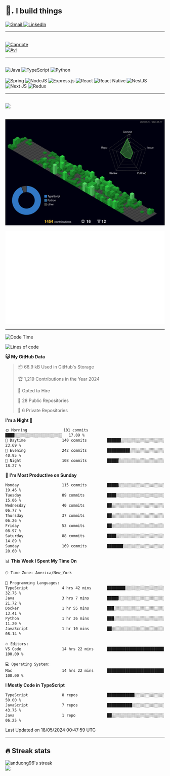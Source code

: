 <div align="left">
  <h1>👋. <small>I build things</small></h1>

  <a href="mailto:an@capriote.com">
    <img alt="Gmail" src="https://img.shields.io/badge/Gmail-D14836?style=for-the-badge&logo=gmail&logoColor=white" />
  </a>
  <a href="https://www.linkedin.com/in/ahdng">
    <img alt="LinkedIn" src="https://img.shields.io/badge/linkedin-%230077B5.svg?style=for-the-badge&logo=linkedin&logoColor=white"/>
  </a>


  <br/>
  <hr />
  <br/>
  <a href="https://www.capriote.com">
      <img alt="Capriote" src="https://avatars.githubusercontent.com/u/153028651?s=200&v=4"/>
  </a>
  <br />
  <a href="https://www.flywithavi.com">
      <img alt="Avi" src="https://avatars.githubusercontent.com/u/121987349?s=200&v=4"/>
  </a>

  <br/>
  <hr />
  <br/>

  <img alt="Java" src="https://img.shields.io/badge/java-%23ED8B00.svg?style=for-the-badge&logo=java&logoColor=white"/>
  <img alt="TypeScript" src="https://img.shields.io/badge/typescript-%23007ACC.svg?style=for-the-badge&logo=typescript&logoColor=white"/>
  <img alt="Python" src="https://img.shields.io/badge/python-%2314354C.svg?style=for-the-badge&logo=python&logoColor=white"/>

  <br />
  <br />
  <img alt="Spring" src="https://img.shields.io/badge/spring-%236DB33F.svg?style=for-the-badge&logo=spring&logoColor=white"/>
  <img alt="NodeJS" src="https://img.shields.io/badge/node.js-%2343853D.svg?style=for-the-badge&logo=node-dot-js&logoColor=white"/>
  <img alt="Express.js" src="https://img.shields.io/badge/express.js-%23404d59.svg?style=for-the-badge&logo=express&logoColor=%2361DAFB"/>
  <img alt="React" src="https://img.shields.io/badge/react-%2320232a.svg?style=for-the-badge&logo=react&logoColor=%2361DAFB"/>
  <img alt="React Native" src="https://img.shields.io/badge/react_native-%2320232a.svg?style=for-the-badge&logo=react&logoColor=%2361DAFB"/>
  <img alt="NestJS" src="https://img.shields.io/badge/nestjs-%23E0234E.svg?style=for-the-badge&logo=nestjs&logoColor=white" />
  <img alt="Next JS" src="https://img.shields.io/badge/nextjs-%23000000.svg?style=for-the-badge&logo=next.js&logoColor=white"/>
  <img alt="Redux" src="https://img.shields.io/badge/redux-%23593d88.svg?style=for-the-badge&logo=redux&logoColor=white"/>

  <br/>
  <hr />
  <br/>
  <img src="https://github-profile-trophy.vercel.app/?username=anduong96&theme=onedark" />
  <br/>
  <br/>

  ![Stats 3D](https://github.com/anduong96/anduong96/blob/main/profile-3d-contrib/profile-night-green.svg)

  ![Stats Overview](https://raw.githubusercontent.com/anduong96/github-stats-transparent/output/generated/overview.svg)

  <hr />
  
  <!--START_SECTION:waka-->
![Code Time](http://img.shields.io/badge/Code%20Time-5%2C451%20hrs%2059%20mins-blue)

![Lines of code](https://img.shields.io/badge/From%20Hello%20World%20I%27ve%20Written-424.6%20thousand%20lines%20of%20code-blue)

**🐱 My GitHub Data** 

> 📦 66.9 kB Used in GitHub's Storage 
 > 
> 🏆 1,219 Contributions in the Year 2024
 > 
> 💼 Opted to Hire
 > 
> 📜 28 Public Repositories 
 > 
> 🔑 6 Private Repositories 
 > 
**I'm a Night 🦉** 

```text
🌞 Morning                101 commits         ████░░░░░░░░░░░░░░░░░░░░░   17.09 % 
🌆 Daytime                140 commits         ██████░░░░░░░░░░░░░░░░░░░   23.69 % 
🌃 Evening                242 commits         ██████████░░░░░░░░░░░░░░░   40.95 % 
🌙 Night                  108 commits         █████░░░░░░░░░░░░░░░░░░░░   18.27 % 
```
📅 **I'm Most Productive on Sunday** 

```text
Monday                   115 commits         █████░░░░░░░░░░░░░░░░░░░░   19.46 % 
Tuesday                  89 commits          ████░░░░░░░░░░░░░░░░░░░░░   15.06 % 
Wednesday                40 commits          ██░░░░░░░░░░░░░░░░░░░░░░░   06.77 % 
Thursday                 37 commits          ██░░░░░░░░░░░░░░░░░░░░░░░   06.26 % 
Friday                   53 commits          ██░░░░░░░░░░░░░░░░░░░░░░░   08.97 % 
Saturday                 88 commits          ████░░░░░░░░░░░░░░░░░░░░░   14.89 % 
Sunday                   169 commits         ███████░░░░░░░░░░░░░░░░░░   28.60 % 
```


📊 **This Week I Spent My Time On** 

```text
🕑︎ Time Zone: America/New_York

💬 Programming Languages: 
TypeScript               4 hrs 42 mins       ████████░░░░░░░░░░░░░░░░░   32.75 % 
Java                     3 hrs 7 mins        █████░░░░░░░░░░░░░░░░░░░░   21.72 % 
Docker                   1 hr 55 mins        ███░░░░░░░░░░░░░░░░░░░░░░   13.41 % 
Python                   1 hr 36 mins        ███░░░░░░░░░░░░░░░░░░░░░░   11.20 % 
JavaScript               1 hr 10 mins        ██░░░░░░░░░░░░░░░░░░░░░░░   08.14 % 

🔥 Editors: 
VS Code                  14 hrs 22 mins      █████████████████████████   100.00 % 

💻 Operating System: 
Mac                      14 hrs 22 mins      █████████████████████████   100.00 % 
```

**I Mostly Code in TypeScript** 

```text
TypeScript               8 repos             ████████████░░░░░░░░░░░░░   50.00 % 
JavaScript               7 repos             ███████████░░░░░░░░░░░░░░   43.75 % 
Java                     1 repo              ██░░░░░░░░░░░░░░░░░░░░░░░   06.25 % 
```




 Last Updated on 18/05/2024 00:47:59 UTC
<!--END_SECTION:waka-->
  
  <hr />

  <h2>🔥 Streak stats</h2>
  <img alt="anduong96's streak" src="https://github-readme-streak-stats.herokuapp.com/?user=anduong96&theme=monokai-metallian&hide_border=true"/>
</div>
<img src="https://komarev.com/ghpvc/?username=anduong96" />
<br/>
<br/>

